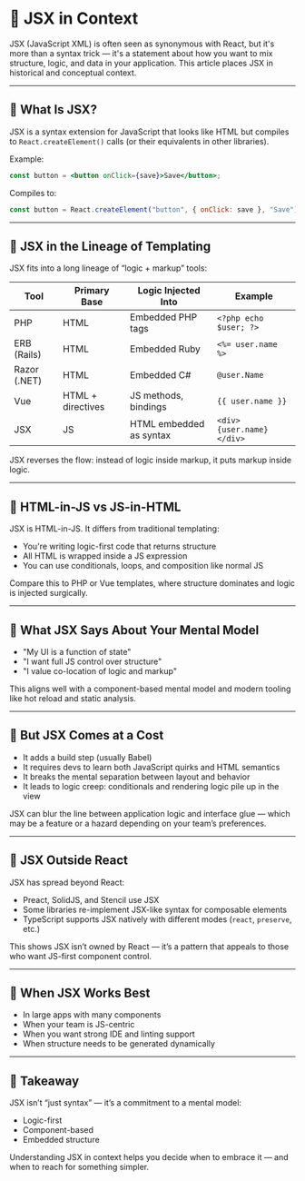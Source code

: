 # 📘 JSX in Context

JSX (JavaScript XML) is often seen as synonymous with React, but it's more than a syntax trick — it's a statement about how you want to mix structure, logic, and data in your application. This article places JSX in historical and conceptual context.

---

## 🧾 What Is JSX?

JSX is a syntax extension for JavaScript that looks like HTML but compiles to `React.createElement()` calls (or their equivalents in other libraries).

Example:
```jsx
const button = <button onClick={save}>Save</button>;
```

Compiles to:
```js
const button = React.createElement("button", { onClick: save }, "Save");
```

---

## 🧬 JSX in the Lineage of Templating

JSX fits into a long lineage of “logic + markup” tools:

| Tool            | Primary Base   | Logic Injected Into    | Example                     |
|-----------------|----------------|-------------------------|-----------------------------|
| PHP             | HTML           | Embedded PHP tags       | `<?php echo $user; ?>`     |
| ERB (Rails)     | HTML           | Embedded Ruby           | `<%= user.name %>`         |
| Razor (.NET)    | HTML           | Embedded C#             | `@user.Name`               |
| Vue             | HTML + directives | JS methods, bindings | `{{ user.name }}`          |
| JSX             | JS             | HTML embedded as syntax | `<div>{user.name}</div>`   |

JSX reverses the flow: instead of logic inside markup, it puts markup inside logic.

---

## 🔄 HTML-in-JS vs JS-in-HTML

JSX is HTML-in-JS. It differs from traditional templating:

- You're writing logic-first code that returns structure
- All HTML is wrapped inside a JS expression
- You can use conditionals, loops, and composition like normal JS

Compare this to PHP or Vue templates, where structure dominates and logic is injected surgically.

---

## 🧠 What JSX Says About Your Mental Model

- "My UI is a function of state"
- "I want full JS control over structure"
- "I value co-location of logic and markup"

This aligns well with a component-based mental model and modern tooling like hot reload and static analysis.

---

## 🧱 But JSX Comes at a Cost

- It adds a build step (usually Babel)
- It requires devs to learn both JavaScript quirks and HTML semantics
- It breaks the mental separation between layout and behavior
- It leads to logic creep: conditionals and rendering logic pile up in the view

JSX can blur the line between application logic and interface glue — which may be a feature or a hazard depending on your team’s preferences.

---

## 🧩 JSX Outside React

JSX has spread beyond React:

- Preact, SolidJS, and Stencil use JSX
- Some libraries re-implement JSX-like syntax for composable elements
- TypeScript supports JSX natively with different modes (`react`, `preserve`, etc.)

This shows JSX isn’t owned by React — it’s a pattern that appeals to those who want JS-first component control.

---

## 🎯 When JSX Works Best

- In large apps with many components
- When your team is JS-centric
- When you want strong IDE and linting support
- When structure needs to be generated dynamically

---

## 📣 Takeaway

JSX isn’t “just syntax” — it’s a commitment to a mental model:

- Logic-first
- Component-based
- Embedded structure

Understanding JSX in context helps you decide when to embrace it — and when to reach for something simpler.